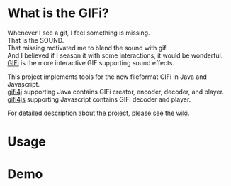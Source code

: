 # What is the GIFi?
Whenever I see a gif, I feel something is missing.  
That is the SOUND.  
That missing motivated me to blend the sound with gif.  
And I believed if I season it with some interactions, it would be wonderful. 
[GIFi](https://github.com/championv/gifi/wiki) is the more interactive GIF supporting sound effects.

This project implements tools for the new fileformat GIFi in Java and Javascript.  
[gifi4j](https://github.com/championv/gifi/wiki/gifi4j) supporting Java contains GIFi creator, encoder, decoder, and player.  
[gifi4js](https://github.com/championv/gifi/wiki/gifi4js) supporting Javascript contains GIFi decoder and player.  

For detailed description about the project, please see the [wiki](https://github.com/championv/gifi/wiki).

# Usage

# Demo
